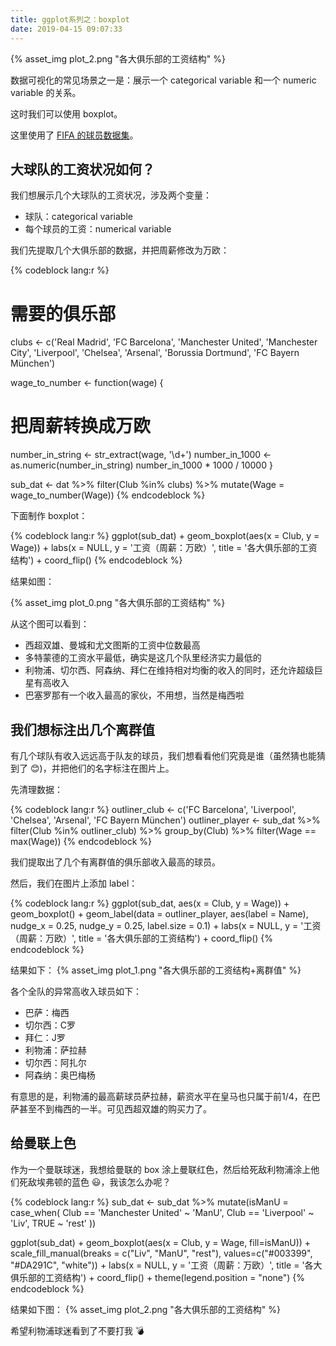 ```yaml
---
title: ggplot系列之：boxplot
date: 2019-04-15 09:07:33
---
```


{% asset_img plot_2.png "各大俱乐部的工资结构" %}

数据可视化的常见场景之一是：展示一个 categorical variable 和一个 numeric variable 的关系。

这时我们可以使用 boxplot。

这里使用了 [FIFA 的球员数据集](https://www.kaggle.com/karangadiya/fifa19/data)。

<!-- more -->

## 大球队的工资状况如何？

我们想展示几个大球队的工资状况，涉及两个变量：
- 球队：categorical variable
- 每个球员的工资：numerical variable

我们先提取几个大俱乐部的数据，并把周薪修改为万欧：

{% codeblock lang:r %}
# 需要的俱乐部
clubs <- c('Real Madrid', 'FC Barcelona', 
           'Manchester United', 'Manchester City', 'Liverpool', 'Chelsea', 'Arsenal',
           'Borussia Dortmund', 'FC Bayern München')


wage_to_number <- function(wage) {
  # 把周薪转换成万欧
  number_in_string <- str_extract(wage, '\\d+')
  number_in_1000 <- as.numeric(number_in_string)
  number_in_1000 * 1000 / 10000
}

sub_dat <- dat %>%
  filter(Club %in% clubs) %>%
  mutate(Wage = wage_to_number(Wage))
{% endcodeblock %}

下面制作 boxplot：

{% codeblock lang:r %}
ggplot(sub_dat) +
  geom_boxplot(aes(x = Club, y = Wage)) +
  labs(x = NULL,
       y = '工资（周薪：万欧）',
       title = '各大俱乐部的工资结构') +
  coord_flip() 
{% endcodeblock %}

结果如图：

{% asset_img plot_0.png "各大俱乐部的工资结构" %}

从这个图可以看到：
- 西超双雄、曼城和尤文图斯的工资中位数最高
- 多特蒙德的工资水平最低，确实是这几个队里经济实力最低的
- 利物浦、切尔西、阿森纳、拜仁在维持相对均衡的收入的同时，还允许超级巨星有高收入
- 巴塞罗那有一个收入最高的家伙，不用想，当然是梅西啦

## 我们想标注出几个离群值

有几个球队有收入远远高于队友的球员，我们想看看他们究竟是谁（虽然猜也能猜到了 :blush:)，并把他们的名字标注在图片上。

先清理数据：

{% codeblock lang:r %}
outliner_club <- c('FC Barcelona', 'Liverpool', 'Chelsea', 'Arsenal', 'FC Bayern München')
outliner_player <- sub_dat %>% 
  filter(Club %in% outliner_club) %>%
  group_by(Club) %>%
  filter(Wage == max(Wage))
{% endcodeblock %}

我们提取出了几个有离群值的俱乐部收入最高的球员。

然后，我们在图片上添加 label：

{% codeblock lang:r %}
ggplot(sub_dat, aes(x = Club, y = Wage)) +
  geom_boxplot() +
  geom_label(data = outliner_player,
             aes(label = Name),
             nudge_x = 0.25,
             nudge_y = 0.25, 
             label.size = 0.1) +
  labs(x = NULL,
       y = '工资（周薪：万欧）',
       title = '各大俱乐部的工资结构') +
  coord_flip() 
{% endcodeblock %}


结果如下：
{% asset_img plot_1.png "各大俱乐部的工资结构+离群值" %}

各个全队的异常高收入球员如下：
- 巴萨：梅西
- 切尔西：C罗
- 拜仁：J罗
- 利物浦：萨拉赫
- 切尔西：阿扎尔
- 阿森纳：奥巴梅杨

有意思的是，利物浦的最高薪球员萨拉赫，薪资水平在皇马也只属于前1/4，在巴萨甚至不到梅西的一半。可见西超双雄的购买力了。


## 给曼联上色

作为一个曼联球迷，我想给曼联的 box 涂上曼联红色，然后给死敌利物浦涂上他们死敌埃弗顿的蓝色 :smiley:，我该怎么办呢？

{% codeblock lang:r %}
sub_dat <- sub_dat %>%
  mutate(isManU = case_when(
    Club == 'Manchester United' ~ 'ManU',
    Club == 'Liverpool' ~ 'Liv',
    TRUE ~ 'rest'
    ))

ggplot(sub_dat) +
  geom_boxplot(aes(x = Club, y = Wage, fill=isManU)) +
  scale_fill_manual(breaks = c("Liv", "ManU", "rest"), 
                    values=c("#003399", "#DA291C", "white")) +
  labs(x = NULL,
       y = '工资（周薪：万欧）',
       title = '各大俱乐部的工资结构') +
  coord_flip()  +
  theme(legend.position = "none")
{% endcodeblock %}

结果如下图：
{% asset_img plot_2.png "各大俱乐部的工资结构" %}


希望利物浦球迷看到了不要打我 :bomb:
